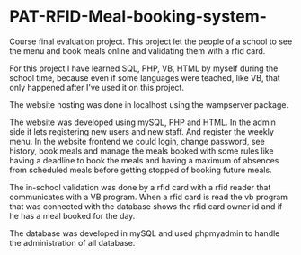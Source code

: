 # PAT-RFID-Meal-booking-system-
Course final evaluation project. 
This project let the people of a school to see the menu and book meals online and validating them with a rfid card.

For this project I have learned SQL, PHP, VB, HTML by myself during the school time, because even if some languages were teached, like VB, that only happened after I've used it on this project.

The website hosting was done in localhost using the wampserver package.

The website was developed using mySQL, PHP and HTML.
In the admin side it lets registering new users and new staff. And register the weekly menu.
In the website frontend we could login, change password, see history, book meals and manage the meals booked with some rules like having a deadline to book the meals and having a maximum of absences from scheduled meals before getting stopped of booking future meals.

The in-school validation was done by a rfid card with a rfid reader that communicates with a VB program.
When a rfid card is read the vb program that was connected with the database shows the rfid card owner id and if he has a meal booked for the day.

The database was developed in mySQL and used phpmyadmin to handle the administration of all database.
